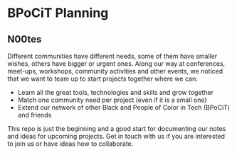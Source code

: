 # BPoCiT Planning

## N00tes

Different communities have different needs, some of them have smaller wishes, others have bigger or urgent ones. Along our way at conferences, meet-ups, workshops, community activities and other events, we noticed that we want to team up to start projects together where we can:

- Learn all the great tools, technologies and skills and grow together
- Match one community need per project (even if it is a small one)
- Extend our network of other Black and People of Color in Tech (BPoCiT) and friends

This repo is just the beginning and a good start for documenting our notes and ideas for upcoming projects. Get in touch with us if you are interested to join us or have ideas how to collaborate.
